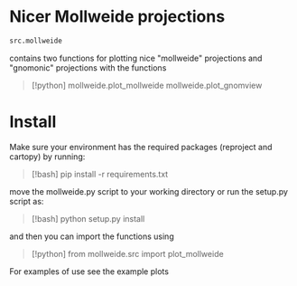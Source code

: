 # Nicer Mollweide projections


```python
src.mollweide
```

contains two functions for plotting nice "mollweide" projections and "gnomonic" projections with the functions

> [!python]
> mollweide.plot_mollweide 
> mollweide.plot_gnomview 

# Install 

Make sure your environment has the required packages (reproject and cartopy) by running:

> [!bash]
> pip install -r requirements.txt 

move the mollweide.py script to your working directory or run the setup.py script as:

> [!bash]
> python setup.py install 

and then you can import the functions using

> [!python]
> from mollweide.src import plot_mollweide

For examples of use see the example plots 
